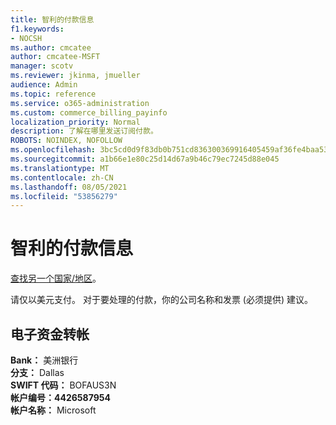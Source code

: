 ```yaml
---
title: 智利的付款信息
f1.keywords:
- NOCSH
ms.author: cmcatee
author: cmcatee-MSFT
manager: scotv
ms.reviewer: jkinma, jmueller
audience: Admin
ms.topic: reference
ms.service: o365-administration
ms.custom: commerce_billing_payinfo
localization_priority: Normal
description: 了解在哪里发送订阅付款。
ROBOTS: NOINDEX, NOFOLLOW
ms.openlocfilehash: 3bc5cd0d9f83db0b751cd836300369916405459af36fe4baa5309803951fec48
ms.sourcegitcommit: a1b66e1e80c25d14d67a9b46c79ec7245d88e045
ms.translationtype: MT
ms.contentlocale: zh-CN
ms.lasthandoff: 08/05/2021
ms.locfileid: "53856279"
---
```

# <a name="payment-information-for-chile"></a>智利的付款信息

[查找另一个国家/地区](../billing-and-payments/pay-for-your-subscription.md)。

请仅以美元支付。 对于要处理的付款，你的公司名称和发票 (必须提供) 建议。

## <a name="electronic-funds-transfer"></a>电子资金转帐

**Bank：** 美洲银行  
**分支：** Dallas  
**SWIFT 代码：** BOFAUS3N  
**帐户编号：4426587954**  
**帐户名称：** Microsoft
